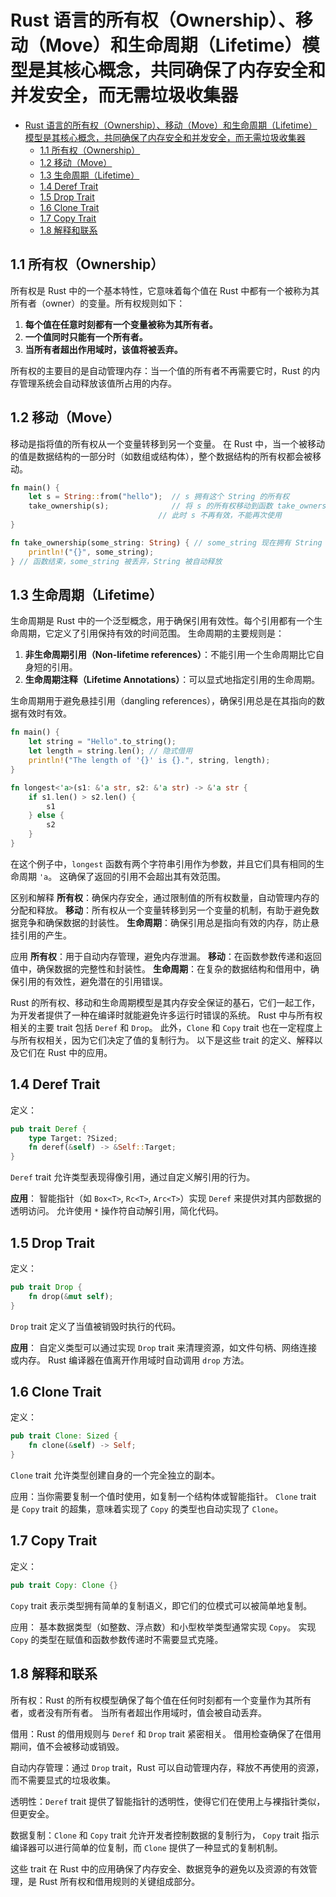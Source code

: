 # Rust 语言的所有权（Ownership）、移动（Move）和生命周期（Lifetime）模型是其核心概念，共同确保了内存安全和并发安全，而无需垃圾收集器

<!-- TOC START -->
- [Rust 语言的所有权（Ownership）、移动（Move）和生命周期（Lifetime）模型是其核心概念，共同确保了内存安全和并发安全，而无需垃圾收集器](#rust-语言的所有权ownership移动move和生命周期lifetime模型是其核心概念共同确保了内存安全和并发安全而无需垃圾收集器)
  - [1.1 所有权（Ownership）](#11-所有权ownership)
  - [1.2 移动（Move）](#12-移动move)
  - [1.3 生命周期（Lifetime）](#13-生命周期lifetime)
  - [1.4 Deref Trait](#14-deref-trait)
  - [1.5 Drop Trait](#15-drop-trait)
  - [1.6 Clone Trait](#16-clone-trait)
  - [1.7 Copy Trait](#17-copy-trait)
  - [1.8 解释和联系](#18-解释和联系)
<!-- TOC END -->

## 1.1 所有权（Ownership）

所有权是 Rust 中的一个基本特性，它意味着每个值在 Rust 中都有一个被称为其所有者（owner）的变量。所有权规则如下：

1. **每个值在任意时刻都有一个变量被称为其所有者。**
2. **一个值同时只能有一个所有者。**
3. **当所有者超出作用域时，该值将被丢弃。**

所有权的主要目的是自动管理内存：当一个值的所有者不再需要它时，Rust 的内存管理系统会自动释放该值所占用的内存。

## 1.2 移动（Move）

移动是指将值的所有权从一个变量转移到另一个变量。
在 Rust 中，当一个被移动的值是数据结构的一部分时（如数组或结构体），整个数据结构的所有权都会被移动。

```rust
fn main() {
    let s = String::from("hello");  // s 拥有这个 String 的所有权
    take_ownership(s);              // 将 s 的所有权移动到函数 take_ownership
                                 // 此时 s 不再有效，不能再次使用
}

fn take_ownership(some_string: String) { // some_string 现在拥有 String 的所有权
    println!("{}", some_string);
} // 函数结束，some_string 被丢弃，String 被自动释放

```

## 1.3 生命周期（Lifetime）

生命周期是 Rust 中的一个泛型概念，用于确保引用有效性。每个引用都有一个生命周期，它定义了引用保持有效的时间范围。
生命周期的主要规则是：

1. **非生命周期引用（Non-lifetime references）**：不能引用一个生命周期比它自身短的引用。
2. **生命周期注释（Lifetime Annotations）**：可以显式地指定引用的生命周期。

生命周期用于避免悬挂引用（dangling references），确保引用总是在其指向的数据有效时有效。

```rust
fn main() {
    let string = "Hello".to_string();
    let length = string.len(); // 隐式借用
    println!("The length of '{}' is {}.", string, length);
}

fn longest<'a>(s1: &'a str, s2: &'a str) -> &'a str {
    if s1.len() > s2.len() {
        s1
    } else {
        s2
    }
}

```

在这个例子中，`longest` 函数有两个字符串引用作为参数，并且它们具有相同的生命周期 `'a`。
这确保了返回的引用不会超出其有效范围。

区别和解释
**所有权**：确保内存安全，通过限制值的所有权数量，自动管理内存的分配和释放。
**移动**：所有权从一个变量转移到另一个变量的机制，有助于避免数据竞争和确保数据的封装性。
**生命周期**：确保引用总是指向有效的内存，防止悬挂引用的产生。

应用
**所有权**：用于自动内存管理，避免内存泄漏。
**移动**：在函数参数传递和返回值中，确保数据的完整性和封装性。
**生命周期**：在复杂的数据结构和借用中，确保引用的有效性，避免潜在的引用错误。

Rust 的所有权、移动和生命周期模型是其内存安全保证的基石，它们一起工作，为开发者提供了一种在编译时就能避免许多运行时错误的系统。
Rust 中与所有权相关的主要 trait 包括 `Deref` 和 `Drop`。
此外，`Clone` 和 `Copy` trait 也在一定程度上与所有权相关，因为它们决定了值的复制行为。
以下是这些 trait 的定义、解释以及它们在 Rust 中的应用。

## 1.4 Deref Trait

定义：

```rust
pub trait Deref {
    type Target: ?Sized;
    fn deref(&self) -> &Self::Target;
}

```

`Deref` trait 允许类型表现得像引用，通过自定义解引用的行为。

**应用**：
智能指针（如 `Box<T>`, `Rc<T>`, `Arc<T>`）实现 `Deref` 来提供对其内部数据的透明访问。
允许使用 `*` 操作符自动解引用，简化代码。

## 1.5 Drop Trait

定义：

```rust
pub trait Drop {
    fn drop(&mut self);
}

```

`Drop` trait 定义了当值被销毁时执行的代码。

**应用**：
自定义类型可以通过实现 `Drop` trait 来清理资源，如文件句柄、网络连接或内存。
Rust 编译器在值离开作用域时自动调用 `drop` 方法。

## 1.6 Clone Trait

定义：

```rust
pub trait Clone: Sized {
    fn clone(&self) -> Self;
}

```

`Clone` trait 允许类型创建自身的一个完全独立的副本。

应用：当你需要复制一个值时使用，如复制一个结构体或智能指针。
`Clone` trait 是 `Copy` trait 的超集，意味着实现了 `Copy` 的类型也自动实现了 `Clone`。

## 1.7 Copy Trait

定义：

```rust
pub trait Copy: Clone {}

```

`Copy` trait 表示类型拥有简单的复制语义，即它们的位模式可以被简单地复制。

应用：
基本数据类型（如整数、浮点数）和小型枚举类型通常实现 `Copy`。
实现 `Copy` 的类型在赋值和函数参数传递时不需要显式克隆。

## 1.8 解释和联系

所有权：Rust 的所有权模型确保了每个值在任何时刻都有一个变量作为其所有者，或者没有所有者。
    当所有者超出作用域时，值会被自动丢弃。

借用：Rust 的借用规则与 `Deref` 和 `Drop` trait 紧密相关。
    借用检查确保了在借用期间，值不会被移动或销毁。

自动内存管理：通过 `Drop` trait，Rust 可以自动管理内存，释放不再使用的资源，而不需要显式的垃圾收集。

透明性：`Deref` trait 提供了智能指针的透明性，使得它们在使用上与裸指针类似，但更安全。

数据复制：`Clone` 和 `Copy` trait 允许开发者控制数据的复制行为，
`Copy` trait 指示编译器可以进行简单的位复制，而 `Clone` 提供了一种显式的复制机制。

这些 trait 在 Rust 中的应用确保了内存安全、数据竞争的避免以及资源的有效管理，是 Rust 所有权和借用规则的关键组成部分。
